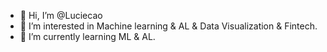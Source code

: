 - 👋 Hi, I’m @Luciecao
- 👀 I’m interested in Machine learning & AL & Data Visualization & Fintech.
- 🌱 I’m currently learning ML & AL.

<!---
Luciecao/Luciecao is a ✨ special ✨ repository because its `README.md` (this file) appears on your GitHub profile.
You can click the Preview link to take a look at your changes.
--->
